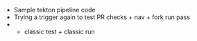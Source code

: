 - Sample tekton pipeline code
- Trying a trigger again to test PR checks + nav + fork run pass
- + classic test + classic run
